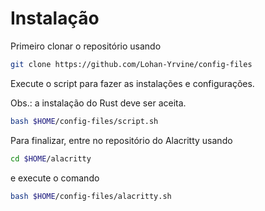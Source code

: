 # Instalação
Primeiro clonar o repositório usando

```zsh
git clone https://github.com/Lohan-Yrvine/config-files
```

Execute o script para fazer as instalações e configurações.

Obs.: a instalação do Rust deve ser aceita.

```zsh
bash $HOME/config-files/script.sh
```

Para finalizar, entre no repositório do Alacritty usando

```zsh
cd $HOME/alacritty
```

e execute o comando

```zsh
bash $HOME/config-files/alacritty.sh
```
